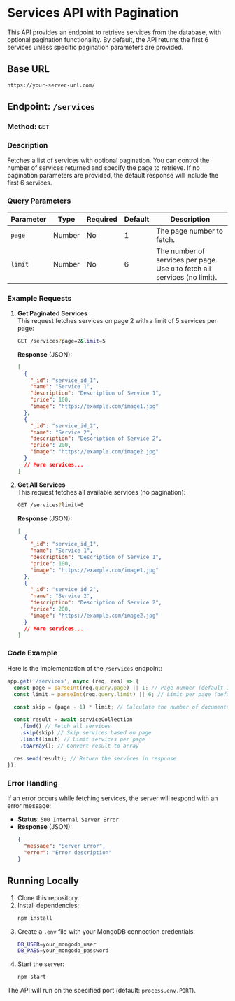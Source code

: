 # Services API with Pagination

This API provides an endpoint to retrieve services from the database, with optional pagination functionality. By default, the API returns the first 6 services unless specific pagination parameters are provided.

## Base URL

`https://your-server-url.com/`

## Endpoint: `/services`

### Method: `GET`

### Description

Fetches a list of services with optional pagination. You can control the number of services returned and specify the page to retrieve. If no pagination parameters are provided, the default response will include the first 6 services.

### Query Parameters

| Parameter | Type   | Required | Default | Description                                             |
|-----------|--------|----------|---------|---------------------------------------------------------|
| `page`    | Number | No       | 1       | The page number to fetch.                               |
| `limit`   | Number | No       | 6       | The number of services per page. Use `0` to fetch all services (no limit). |

### Example Requests

1. **Get Paginated Services**  
   This request fetches services on page 2 with a limit of 5 services per page:

   ```bash
   GET /services?page=2&limit=5
   ```

   **Response** (JSON):
   ```json
   [
     {
       "_id": "service_id_1",
       "name": "Service 1",
       "description": "Description of Service 1",
       "price": 100,
       "image": "https://example.com/image1.jpg"
     },
     {
       "_id": "service_id_2",
       "name": "Service 2",
       "description": "Description of Service 2",
       "price": 200,
       "image": "https://example.com/image2.jpg"
     }
     // More services...
   ]
   ```

2. **Get All Services**  
   This request fetches all available services (no pagination):

   ```bash
   GET /services?limit=0
   ```

   **Response** (JSON):
   ```json
   [
     {
       "_id": "service_id_1",
       "name": "Service 1",
       "description": "Description of Service 1",
       "price": 100,
       "image": "https://example.com/image1.jpg"
     },
     {
       "_id": "service_id_2",
       "name": "Service 2",
       "description": "Description of Service 2",
       "price": 200,
       "image": "https://example.com/image2.jpg"
     }
     // More services...
   ]
   ```

### Code Example

Here is the implementation of the `/services` endpoint:

```js
app.get('/services', async (req, res) => {
  const page = parseInt(req.query.page) || 1; // Page number (default 1)
  const limit = parseInt(req.query.limit) || 6; // Limit per page (default 6)
  
  const skip = (page - 1) * limit; // Calculate the number of documents to skip

  const result = await serviceCollection
    .find() // Fetch all services
    .skip(skip) // Skip services based on page
    .limit(limit) // Limit services per page
    .toArray(); // Convert result to array
  
  res.send(result); // Return the services in response
});
```

### Error Handling

If an error occurs while fetching services, the server will respond with an error message:

- **Status**: `500 Internal Server Error`
- **Response** (JSON):
   ```json
   {
     "message": "Server Error",
     "error": "Error description"
   }
   ```

## Running Locally

1. Clone this repository.
2. Install dependencies:
   ```bash
   npm install
   ```
3. Create a `.env` file with your MongoDB connection credentials:
   ```bash
   DB_USER=your_mongodb_user
   DB_PASS=your_mongodb_password
   ```
4. Start the server:
   ```bash
   npm start
   ```

The API will run on the specified port (default: `process.env.PORT`).
